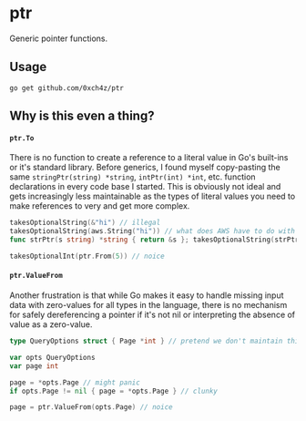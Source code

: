 # ptr

Generic pointer functions.

## Usage

```
go get github.com/0xch4z/ptr
```

## Why is this even a thing?

#### `ptr.To`

There is no function to create a reference to a literal value in Go's built-ins
or it's standard library. Before generics, I found myself copy-pasting the same
`stringPtr(string) *string`, `intPtr(int) *int`, etc. function declarations in
every code base I started. This is obviously not ideal and gets increasingly less
maintainable as the types of literal values you need to make references to very
and get more complex.

```go
takesOptionalString(&"hi") // illegal
takesOptionalString(aws.String("hi")) // what does AWS have to do with this???
func strPtr(s string) *string { return &s }; takesOptionalString(strPtr("hi")) // unmaintainable

takesOptionalInt(ptr.From(5)) // noice
```

#### `ptr.ValueFrom`

Another frustration is that while Go makes it easy to handle missing input data
with zero-values for all types in the language, there is no mechanism for safely
dereferencing a pointer if it's not nil or interpreting the absence of value as
a zero-value.

```go
type QueryOptions struct { Page *int } // pretend we don't maintain this struct

var opts QueryOptions
var page int

page = *opts.Page // might panic
if opts.Page != nil { page = *opts.Page } // clunky

page = ptr.ValueFrom(opts.Page) // noice
```
